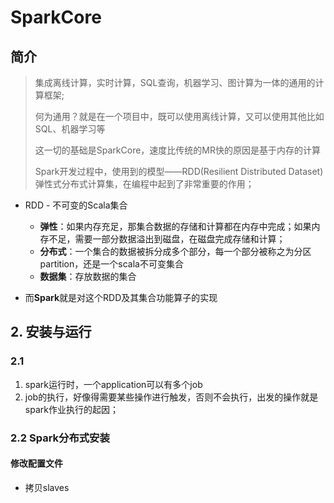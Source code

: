 # SparkCore

## 简介

> 集成离线计算，实时计算，SQL查询，机器学习、图计算为一体的通用的计算框架;
>
> 何为通用？就是在一个项目中，既可以使用离线计算，又可以使用其他比如SQL、机器学习等
>
> 这一切的基础是SparkCore，速度比传统的MR快的原因是基于内存的计算
>
> Spark开发过程中，使用到的模型——RDD(Resilient Distributed Dataset)弹性式分布式计算集，在编程中起到了非常重要的作用；

- RDD - 不可变的Scala集合
    - **弹性**：如果内存充足，那集合数据的存储和计算都在内存中完成；如果内存不足，需要一部分数据溢出到磁盘，在磁盘完成存储和计算；
    - **分布式**：一个集合的数据被拆分成多个部分，每一个部分被称之为分区partition，还是一个scala不可变集合
    - **数据集**：存放数据的集合

- 而**Spark**就是对这个RDD及其集合功能算子的实现



## 2. 安装与运行

### 2.1

1. spark运行时，一个application可以有多个job
2. job的执行，好像得需要某些操作进行触发，否则不会执行，出发的操作就是spark作业执行的起因；





### 2.2 Spark分布式安装

#### 修改配置文件

- 拷贝slaves